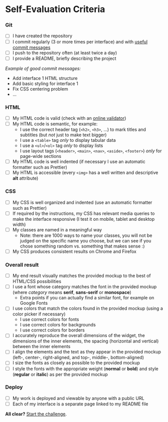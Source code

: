 # Self-Evaluation Criteria

### Git

- [ ] I have created the repository
- [ ] I commit regularly (3 or more times per interface) and with [useful commit messages](https://www.google.com/search?q=useful+commit+messages&oq=useful+commit)
- [ ] I push to the repository often (at least twice a day)
- [ ] I provide a README, briefly describing the project

_Example of good commit messages:_

- Add interface 1 HTML structure
- Add basic styling for interface 1
- Fix CSS centering problem
- ...

### HTML

- [ ] My HTML code is valid (check with an [online validator](https://validator.w3.org/))
- [ ] My HTML code is semantic, for example:
  - I use the correct header tag (`<h2>`, `<h3>`, ...) to mark titles and subtitles (but _not_ just to make text bigger)
  - I use a `<table>` tag _only_ to display tabular data
  - I use a `<ul>`/`<ol>` tag _only_ to display lists
  - I use layout tags (`<header>`, `<main>`, `<nav>`, `<aside>`, `<footer>`) _only_ for page-wide sections
- [ ] My HTML code is well indented (if necessary I use an automatic formatter such as Prettier)
- [ ] My HTML is accessible (every `<img>` has a well written and descriptive **alt** attribute)

### CSS

- [ ] My CSS is well organized and indented (use an automatic formatter such as Prettier)
- [ ] If required by the instructions, my CSS has relevant media queries to make the interface responsive (I test it on mobile, tablet and desktop width)
- [ ] My classes are named in a meaningful way
  - Note: there are 1000 ways to name your classes, you will not be judged on the specific name you choose, but we can see if you chose something random vs. something that makes sense :)
- [ ] My CSS produces consistent results on Chrome and Firefox

### Overall result

- [ ] My end result visually matches the provided mockup to the best of HTML/CSS possibilities
- [ ] I use a font whose category matches the font in the provided mockup (where _category_ means **serif**, **sans-serif** or **monospace**)
  - Extra points if you can actually find a similar font, for example on Google Fonts
- [ ] I use colors that match the colors found in the provided mockup (using a color picker if necessary)
  - I use correct colors for fonts
  - I use correct colors for backgrounds
  - I use correct colors for borders
- [ ] I accurately reproduce the overall dimensions of the widget, the dimensions of the inner elements, the spacing (horizontal and vertical) between the inner elements
- [ ] I align the elements and the text as they appear in the provided mockup (left-, center-, right-aligned, and top-, middle-, bottom-aligned)
- [ ] I size the fonts as closely as possible to the provided mockup
- [ ] I style the fonts with the appropriate weight (**normal** or **bold**) and style (**regular** or **italic**) as per the provided mockup

### Deploy

- [ ] My work is deployed and viewable by anyone with a public URL
- [ ] Each of my interface is a separate page linked to my README file

**All clear?** [Start the challenge](./README.md).